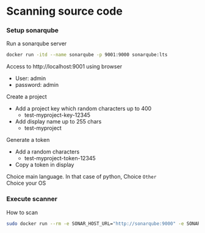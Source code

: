 Scanning source code
===

### Setup sonarqube 

Run a sonarqube server

```sh
docker run -itd --name sonarqube -p 9001:9000 sonarqube:lts
```

Access to http://localhost:9001 using browser

- User: admin
- password: admin

Create a project
- Add a project key which random characters up to 400
  - test-myproject-key-12345
- Add display name up to 255 chars
  - test-myproject

Generate a token
- Add a random characters
  - test-myproject-token-12345
- Copy a token in display

Choice main language. In that case of python, Choice `Other`  
Choice your OS

### Execute scanner

How to scan

```sh
sudo docker run --rm -e SONAR_HOST_URL="http://sonarqube:9000" -e SONAR_LOGIN="Past a token" --link sonarqube -v "${PWD}/src:/usr/src" sonarsource/sonar-scanner-cli -Dsonar.projectKey=test-myproject-key-12345
```
